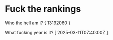 # Fuck the rankings

Who the hell am I?
{ 13192060 }

What fucking year is it?
[ 2025-03-11T07:40:00Z ]
